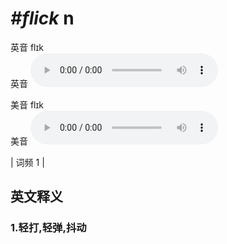# ***\#flick*** n
英音 flɪk  
英音
<audio src="./media/flick1.aac" controls="controls"></audio>

美音 flɪk  
美音
<audio src="./media/flick2.aac" controls="controls"></audio>



| 词频 1 |  

英文释义
---
### 1.**轻打,轻弹,抖动**  


